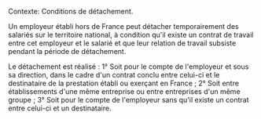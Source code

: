 Contexte: Conditions de détachement.

Un employeur établi hors de France peut détacher temporairement des salariés sur le territoire national, à condition qu'il existe un contrat de travail entre cet employeur et le salarié et que leur relation de travail subsiste pendant la période de détachement.

Le détachement est réalisé : 1° Soit pour le compte de l'employeur et sous sa direction, dans le cadre d'un contrat conclu entre celui-ci et le destinataire de la prestation établi ou exerçant en France ; 2° Soit entre établissements d'une même entreprise ou entre entreprises d'un même groupe ; 3° Soit pour le compte de l'employeur sans qu'il existe un contrat entre celui-ci et un destinataire.